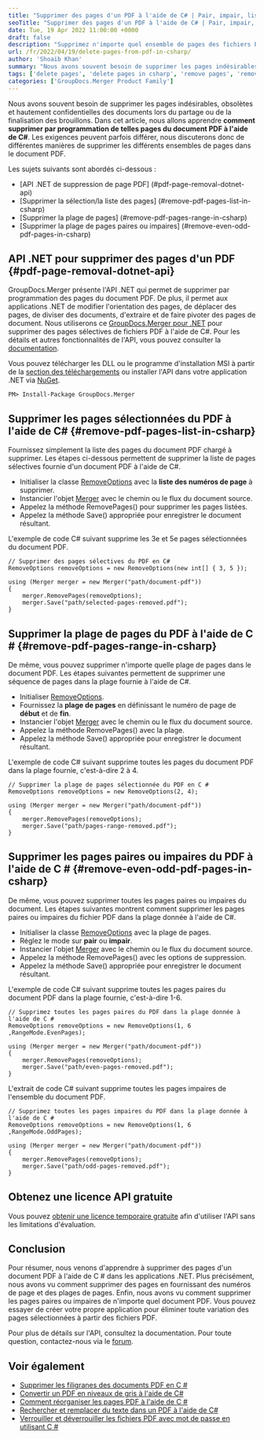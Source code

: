 ```yaml
---
title: "Supprimer des pages d'un PDF à l'aide de C# | Pair, impair, liste et plage"
seoTitle: "Supprimer des pages d'un PDF à l'aide de C# | Pair, impair, liste et plage"
date: Tue, 19 Apr 2022 11:00:00 +0000
draft: false
description: "Supprimez n'importe quel ensemble de pages des fichiers PDF à l'aide de C#. Supprimer la liste des pages, toute plage donnée, les pages paires ou impaires des fichiers PDF dans l'application .NET."
url: /fr/2022/04/19/delete-pages-from-pdf-in-csharp/
author: 'Shoaib Khan'
summary: "Nous avons souvent besoin de supprimer les pages indésirables, obsolètes et hautement confidentielles des documents lors du partage ou de la finalisation des brouillons. Dans cet article, nous allons apprendre **comment supprimer par programmation de telles pages du document PDF à l'aide de C#**. Les exigences peuvent parfois différer, nous discuterons donc de différentes manières de supprimer les différents ensembles de pages dans le document PDF."
tags: ['delete pages', 'delete pages in csharp', 'remove pages', 'remove pages in csharp', 'delete pages from pdf in csharp', 'delete pages in csharp']
categories: ['GroupDocs.Merger Product Family']
---
```


Nous avons souvent besoin de supprimer les pages indésirables, obsolètes et hautement confidentielles des documents lors du partage ou de la finalisation des brouillons. Dans cet article, nous allons apprendre **comment supprimer par programmation de telles pages du document PDF à l'aide de C#**. Les exigences peuvent parfois différer, nous discuterons donc de différentes manières de supprimer les différents ensembles de pages dans le document PDF.

Les sujets suivants sont abordés ci-dessous :

- [API .NET de suppression de page PDF] (#pdf-page-removal-dotnet-api)
- [Supprimer la sélection/la liste des pages] (#remove-pdf-pages-list-in-csharp)
- [Supprimer la plage de pages] (#remove-pdf-pages-range-in-csharp)
- [Supprimer la plage de pages paires ou impaires] (#remove-even-odd-pdf-pages-in-csharp)

## API .NET pour supprimer des pages d'un PDF {#pdf-page-removal-dotnet-api}

GroupDocs.Merger présente l'API .NET qui permet de supprimer par programmation des pages du document PDF. De plus, il permet aux applications .NET de modifier l'orientation des pages, de déplacer des pages, de diviser des documents, d'extraire et de faire pivoter des pages de document. Nous utiliserons ce [GroupDocs.Merger pour .NET][1] pour supprimer des pages sélectives de fichiers PDF à l'aide de C#. Pour les détails et autres fonctionnalités de l'API, vous pouvez consulter la [documentation][2].

Vous pouvez télécharger les DLL ou le programme d'installation MSI à partir de la [section des téléchargements][3] ou installer l'API dans votre application .NET via [NuGet][4].

```
PM> Install-Package GroupDocs.Merger
```

## Supprimer les pages sélectionnées du PDF à l'aide de C# {#remove-pdf-pages-list-in-csharp}

Fournissez simplement la liste des pages du document PDF chargé à supprimer. Les étapes ci-dessous permettent de supprimer la liste de pages sélectives fournie d'un document PDF à l'aide de C#.

- Initialiser la classe [RemoveOptions][5] avec la **liste des numéros de page** à supprimer.
- Instancier l'objet [Merger][6] avec le chemin ou le flux du document source.
- Appelez la méthode RemovePages() pour supprimer les pages listées.
- Appelez la méthode Save() appropriée pour enregistrer le document résultant.

L'exemple de code C# suivant supprime les 3e et 5e pages sélectionnées du document PDF.

```
// Supprimer des pages sélectives du PDF en C#
RemoveOptions removeOptions = new RemoveOptions(new int[] { 3, 5 });

using (Merger merger = new Merger("path/document-pdf"))
{
    merger.RemovePages(removeOptions);
    merger.Save("path/selected-pages-removed.pdf");
}
```

## Supprimer la plage de pages du PDF à l'aide de C # {#remove-pdf-pages-range-in-csharp}

De même, vous pouvez supprimer n'importe quelle plage de pages dans le document PDF. Les étapes suivantes permettent de supprimer une séquence de pages dans la plage fournie à l'aide de C#.

- Initialiser [RemoveOptions][5].
- Fournissez la **plage de pages** en définissant le numéro de page de **début** et de **fin**.
- Instancier l'objet [Merger][6] avec le chemin ou le flux du document source.
- Appelez la méthode RemovePages() avec la plage.
- Appelez la méthode Save() appropriée pour enregistrer le document résultant.

L'exemple de code C# suivant supprime toutes les pages du document PDF dans la plage fournie, c'est-à-dire 2 à 4.

```
// Supprimer la plage de pages sélectionnée du PDF en C #
RemoveOptions removeOptions = new RemoveOptions(2, 4);

using (Merger merger = new Merger("path/document-pdf"))
{
    merger.RemovePages(removeOptions);
    merger.Save("path/pages-range-removed.pdf");
}
```

## Supprimer les pages paires ou impaires du PDF à l'aide de C # {#remove-even-odd-pdf-pages-in-csharp}

De même, vous pouvez supprimer toutes les pages paires ou impaires du document. Les étapes suivantes montrent comment supprimer les pages paires ou impaires du fichier PDF dans la plage donnée à l'aide de C#.

- Initialiser la classe [RemoveOptions][5] avec la plage de pages.
- Réglez le mode sur **pair** ou **impair**.
- Instancier l'objet [Merger][6] avec le chemin ou le flux du document source.
- Appelez la méthode RemovePages() avec les options de suppression.
- Appelez la méthode Save() appropriée pour enregistrer le document résultant.

L'exemple de code C# suivant supprime toutes les pages paires du document PDF dans la plage fournie, c'est-à-dire 1-6.

```
// Supprimez toutes les pages paires du PDF dans la plage donnée à l'aide de C #
RemoveOptions removeOptions = new RemoveOptions(1, 6 ,RangeMode.EvenPages);

using (Merger merger = new Merger("path/document-pdf"))
{
    merger.RemovePages(removeOptions);
    merger.Save("path/even-pages-removed.pdf");
}
```

L'extrait de code C# suivant supprime toutes les pages impaires de l'ensemble du document PDF.

```
// Supprimez toutes les pages impaires du PDF dans la plage donnée à l'aide de C #
RemoveOptions removeOptions = new RemoveOptions(1, 6 ,RangeMode.OddPages);

using (Merger merger = new Merger("path/document-pdf"))
{
    merger.RemovePages(removeOptions);
    merger.Save("path/odd-pages-removed.pdf");
}
```

## Obtenez une licence API gratuite

Vous pouvez [obtenir une licence temporaire gratuite][7] afin d'utiliser l'API sans les limitations d'évaluation.

## Conclusion

Pour résumer, nous venons d'apprendre à supprimer des pages d'un document PDF à l'aide de C # dans les applications .NET. Plus précisément, nous avons vu comment supprimer des pages en fournissant des numéros de page et des plages de pages. Enfin, nous avons vu comment supprimer les pages paires ou impaires de n'importe quel document PDF. Vous pouvez essayer de créer votre propre application pour éliminer toute variation des pages sélectionnées à partir des fichiers PDF.

Pour plus de détails sur l'API, consultez la documentation. Pour toute question, contactez-nous via le [forum][8].

## Voir également
- [Supprimer les filigranes des documents PDF en C #][9]
- [Convertir un PDF en niveaux de gris à l'aide de C#][10]
- [Comment réorganiser les pages PDF à l'aide de C #][11]
- [Rechercher et remplacer du texte dans un PDF à l'aide de C#][12]
- [Verrouiller et déverrouiller les fichiers PDF avec mot de passe en utilisant C #][13]

[1]: https://products.groupdocs.com/merger/net
[2]: https://docs.groupdocs.com/merger/net/
[3]: https://downloads.groupdocs.com/merger/net
[4]: https://www.nuget.org/packages/groupdocs.merger/
[5]: https://apireference.groupdocs.com/merger/net/groupdocs.merger.domain.options/removeoptions
[6]: https://apireference.groupdocs.com/merger/net/groupdocs.merger/merger
[7]: https://purchase.groupdocs.com/temporary-license
[8]: https://forum.groupdocs.com/
[9]: https://blog.groupdocs.com/2022/03/25/remove-watermark-from-pdf-in-csharp/
[10]: https://blog.groupdocs.com/2022/03/16/convert-pdf-to-grayscale-jpg-png-images-in-csharp/
[11]: https://blog.groupdocs.com/2022/02/22/move-pdf-pages-using-csharp/
[12]: https://blog.groupdocs.com/2022/02/19/find-and-replace-text-in-pdf-using-csharp/
[13]: https://blog.groupdocs.com/2021/11/17/lock-unlock-pdf-files-with-password-using-csharp/

